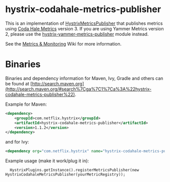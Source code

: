 # hystrix-codahale-metrics-publisher

This is an implementation of [HystrixMetricsPublisher](http://netflix.github.com/Hystrix/javadoc/index.html?com/netflix/hystrix/strategy/metrics/HystrixMetricsPublisher.html) that publishes metrics using [Coda Hale Metrics](http://metrics.codahale.com) version 3. If you are using Yammer Metrics version 2, please use the [hystrix-yammer-metrics-publisher](../hystrix-yammer-metrics-publisher) module instead.

See the [Metrics & Monitoring](https://github.com/Netflix/Hystrix/wiki/Metrics-and-Monitoring) Wiki for more information.

# Binaries

Binaries and dependency information for Maven, Ivy, Gradle and others can be found at [http://search.maven.org](http://search.maven.org/#search%7Cga%7C1%7Ca%3A%22hystrix-codahale-metrics-publisher%22).

Example for Maven:

```xml
<dependency>
    <groupId>com.netflix.hystrix</groupId>
    <artifactId>hystrix-codahale-metrics-publisher</artifactId>
    <version>1.1.2</version>
</dependency>
```

and for Ivy:

```xml
<dependency org="com.netflix.hystrix" name="hystrix-codahale-metrics-publisher" rev="1.1.2" />
```

Example usage (make it work/plug it in):

      HystrixPlugins.getInstance().registerMetricsPublisher(new HystrixCodahaleMetricsPublisher(yourMetricRegistry));
